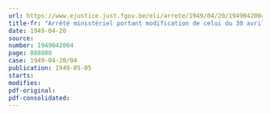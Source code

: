 ```yaml
---
url: https://www.ejustice.just.fgov.be/eli/arrete/1949/04/20/1949042004/justel
title-fr: "Arrêté ministériel portant modification de celui du 30 avril 1948, relatif à l'agréation des entreprises de préparation et de transformation de produits laitiers"
date: 1949-04-20
source:
number: 1949042004
page: 888888
case: 1949-04-20/04
publication: 1949-05-05
starts:
modifies:
pdf-original:
pdf-consolidated:
---
```


